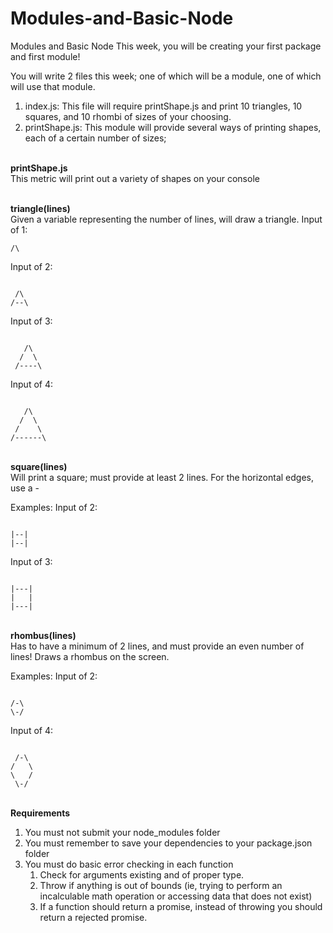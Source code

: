 # Modules-and-Basic-Node

Modules and Basic Node
This week, you will be creating your first package and first module!

You will write 2 files this week; one of which will be a module, one of which will use that module.

 1. index.js: This file will require printShape.js and print 10 triangles, 10 squares, and 10 rhombi of sizes of your choosing.
 2. printShape.js: This module will provide several ways of printing shapes, each of a certain number of sizes;

<br><strong>printShape.js</strong></br>
This metric will print out a variety of shapes on your console

<br><strong>triangle(lines)</strong></br>
Given a variable representing the number of lines, will draw a triangle.
Input of 1:
<pre><code>/\</code></pre>
Input of 2:
<pre><code> 
 /\
/--\
</code></pre>
Input of 3:
<pre><code> 
   /\
  /  \
 /----\
</code></pre>
Input of 4:
<pre><code> 
   /\
  /  \
 /    \
/------\
</code></pre>

<br><strong>square(lines)</strong></br>
Will print a square; must provide at least 2 lines.
For the horizontal edges, use a -

Examples:
Input of 2:
<pre><code> 
|--|
|--|
</code></pre>
Input of 3:
<pre><code> 
|---|
|   |
|---|
</code></pre>

<br><strong>rhombus(lines)</strong></br>
Has to have a minimum of 2 lines, and must provide an even number of lines!
Draws a rhombus on the screen.

Examples:
Input of 2:
<pre><code> 
/-\
\-/
</code></pre>
Input of 4:
<pre><code> 
 /-\
/   \
\   /
 \-/
</code></pre>
 
<br><strong>Requirements</strong></br>
1. You must not submit your node_modules folder
2. You must remember to save your dependencies to your package.json folder
3. You must do basic error checking in each function
   1. Check for arguments existing and of proper type.
   2. Throw if anything is out of bounds (ie, trying to perform an incalculable math operation or accessing data that does         not exist)
   3. If a function should return a promise, instead of throwing you should return a rejected promise.
